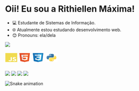 <h1>Oii! Eu sou a Rithiellen Máxima!</h1>

+ 💻 Estudante de Sistemas de Informação.
+ 🌐 Atualmente estou estudando desenvolvimento web.
+ 😊 Pronouns: ela/dela

<a href="https://github.com/Rithiellen">
  <img height=200 align="" src="https://github-readme-stats.vercel.app/api?username=Rithiellen&show_icons=true&title_color=ff69b4&bg_color=151515" />
</a>

<div style="display: inline_block"><br>
  <img align="center" alt="Rafa-Js" height="30" width="40" src="https://raw.githubusercontent.com/devicons/devicon/master/icons/javascript/javascript-plain.svg">
  <img align="center" alt="Rafa-HTML" height="30" width="40" src="https://raw.githubusercontent.com/devicons/devicon/master/icons/html5/html5-original.svg">
  <img align="center" alt="Rafa-CSS" height="30" width="40" src="https://raw.githubusercontent.com/devicons/devicon/master/icons/css3/css3-original.svg">
  <img align="center" alt="Rafa-Python" height="30" width="40" src="https://raw.githubusercontent.com/devicons/devicon/master/icons/python/python-original.svg">
  
  ##
 
<div> 
  <a href="https://www.instagram.com/rithi_maxima/?igsh=bzBudWVmejAwcDd1" target="_blank"><img src="https://img.shields.io/badge/-Instagram-%23E4405F?style=for-the-badge&logo=instagram&logoColor=white" target="_blank"></a>
 <a href="#" target="_blank"><img src="https://img.shields.io/badge/Discord-7289DA?style=for-the-badge&logo=discord&logoColor=white" target="_blank"></a> 
  <a href ="rithiellenkarinym@gmail.com"><img src="https://img.shields.io/badge/-Gmail-%23333?style=for-the-badge&logo=gmail&logoColor=white" target="_blank"></a>
  <a href="https://www.linkedin.com/in/rithiellen-m%C3%A1xima-324305306/" target="_blank"><img src="https://img.shields.io/badge/-LinkedIn-%230077B5?style=for-the-badge&logo=linkedin&logoColor=white" target="_blank"></a> 

  ![Snake animation](https://github.com/Rithiellen/Rithiellen/blob/output/github-contribution-grid-snake.svg)
</div>
